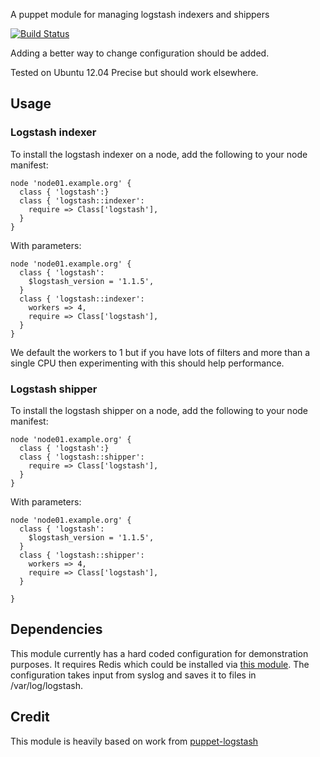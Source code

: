 A puppet module for managing logstash indexers and shippers

[![Build Status](https://secure.travis-ci.org/garethr/garethr-logstash.png)](http://travis-ci.org/garethr/garethr-logstash)

Adding a better way to change configuration should be added.

Tested on Ubuntu 12.04 Precise but should work elsewhere.

## Usage

### Logstash indexer

To install the logstash indexer on a node, add the following to your node manifest:

    node 'node01.example.org' {
      class { 'logstash':}
      class { 'logstash::indexer':
        require => Class['logstash'],
      }
    }

With parameters:

    node 'node01.example.org' {
      class { 'logstash':
        $logstash_version = '1.1.5',
      }
      class { 'logstash::indexer':
        workers => 4,
        require => Class['logstash'],
      }
    }

We default the workers to 1 but if you have lots of filters and more
than a single CPU then experimenting with this should help performance.

### Logstash shipper

To install the logstash shipper on a node, add the following to your node manifest:

    node 'node01.example.org' {
      class { 'logstash':}
      class { 'logstash::shipper':
        require => Class['logstash'],
      }
    }

With parameters:

    node 'node01.example.org' {
      class { 'logstash':
        $logstash_version = '1.1.5',
      }
      class { 'logstash::shipper':
        workers => 4,
        require => Class['logstash'],
      }

    }

## Dependencies 

This module currently has a hard coded configuration for demonstration
purposes. It requires Redis which could be installed via [this
module](https://forge.puppetlabs.com/thomasvandoren/redis). The
configuration takes input from syslog and saves it to files in
/var/log/logstash.

## Credit

This module is heavily based on work from
[puppet-logstash](https://github.com/pkhamre/puppet-logstash)
